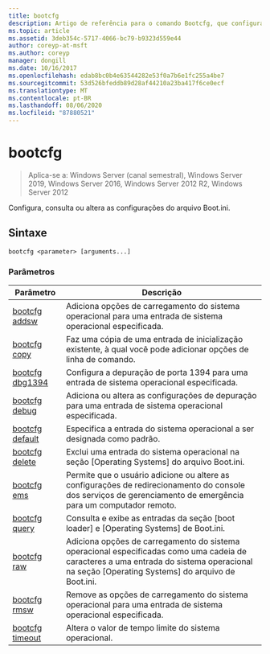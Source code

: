 ```yaml
---
title: bootcfg
description: Artigo de referência para o comando Bootcfg, que configura, consulta ou altera Boot.ini configurações de arquivo.
ms.topic: article
ms.assetid: 3deb354c-5717-4066-bc79-b9323d559e44
author: coreyp-at-msft
ms.author: coreyp
manager: dongill
ms.date: 10/16/2017
ms.openlocfilehash: edab8bc0b4e63544282e53f0a7b6e1fc255a4be7
ms.sourcegitcommit: 53d526bfeddb89d28af44210a23ba417f6ce0ecf
ms.translationtype: MT
ms.contentlocale: pt-BR
ms.lasthandoff: 08/06/2020
ms.locfileid: "87880521"
---
```

# <a name="bootcfg"></a>bootcfg

> Aplica-se a: Windows Server (canal semestral), Windows Server 2019, Windows Server 2016, Windows Server 2012 R2, Windows Server 2012

Configura, consulta ou altera as configurações do arquivo Boot.ini.

## <a name="syntax"></a>Sintaxe

```
bootcfg <parameter> [arguments...]
```

### <a name="parameters"></a>Parâmetros

| Parâmetro | Descrição |
| --------- | ----------- |
| [bootcfg addsw](bootcfg-addsw.md) | Adiciona opções de carregamento do sistema operacional para uma entrada de sistema operacional especificada. |
| [bootcfg copy](bootcfg-copy.md) | Faz uma cópia de uma entrada de inicialização existente, à qual você pode adicionar opções de linha de comando. |
| [bootcfg dbg1394](bootcfg-dbg1394.md) | Configura a depuração de porta 1394 para uma entrada de sistema operacional especificada. |
| [bootcfg debug](bootcfg-debug.md) | Adiciona ou altera as configurações de depuração para uma entrada de sistema operacional especificada. |
| [bootcfg default](bootcfg-default.md) | Especifica a entrada do sistema operacional a ser designada como padrão. |
| [bootcfg delete](bootcfg-delete.md) | Exclui uma entrada do sistema operacional na seção [Operating Systems] do arquivo Boot.ini. |
| [bootcfg ems](bootcfg-ems.md) | Permite que o usuário adicione ou altere as configurações de redirecionamento do console dos serviços de gerenciamento de emergência para um computador remoto. |
| [bootcfg query](bootcfg-query.md) | Consulta e exibe as entradas da seção [boot loader] e [Operating Systems] de Boot.ini. |
| [bootcfg raw](bootcfg-raw.md) | Adiciona opções de carregamento do sistema operacional especificadas como uma cadeia de caracteres a uma entrada do sistema operacional na seção [Operating Systems] do arquivo de Boot.ini. |
| [bootcfg rmsw](bootcfg-rmsw.md) | Remove as opções de carregamento do sistema operacional para uma entrada de sistema operacional especificada. |
| [bootcfg timeout](bootcfg-timeout.md) | Altera o valor de tempo limite do sistema operacional. |
